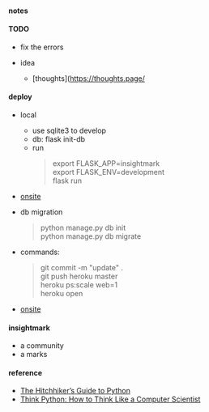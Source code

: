 #### notes

#### TODO 
 * fix the errors 

 * idea
   - [thoughts](https://thoughts.page/

#### deploy  
* local  
  - use sqlite3 to develop  
  - db: flask init-db  
  - run  
     > export FLASK_APP=insightmark  
     > export FLASK_ENV=development  
     > flask run  

* [onsite](https://insightmarks.herokuapp.com/)  

* db migration  
  > python manage.py db init  
  > python manage.py db migrate  
* commands:  
  > git commit -m "update" .  
  > git push heroku master  
  > heroku ps:scale web=1  
  > heroku open  

* [onsite](http://insightmarks.herokuapp.com) 


#### insightmark
  - a community
  - a marks


#### reference
* [The Hitchhiker’s Guide to Python](http://docs.python-guide.org/en/latest/)
* [Think Python: How to Think Like a Computer Scientist](http://greenteapress.com/thinkpython2/html/index.html)
